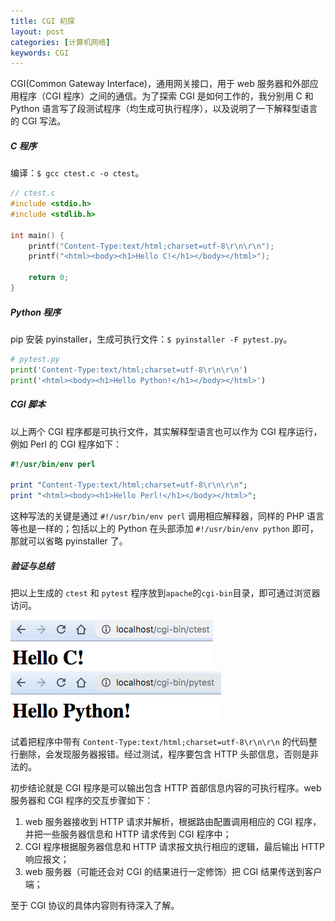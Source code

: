```yaml
---
title: CGI 初探
layout: post
categories: [计算机网络]
keywords: CGI
---
```


CGI(Common Gateway Interface)，通用网关接口，用于 web 服务器和外部应用程序（CGI 程序）之间的通信。为了探索 CGI 是如何工作的，我分别用 C 和 Python 
语言写了段测试程序（均生成可执行程序），以及说明了一下解释型语言的 CGI 写法。

##### C 程序

编译：`$ gcc ctest.c -o ctest`。

```c
// ctest.c
#include <stdio.h>
#include <stdlib.h>

int main() {
    printf("Content-Type:text/html;charset=utf-8\r\n\r\n");
    printf("<html><body><h1>Hello C!</h1></body></html>");
    
    return 0;
}
```

##### Python 程序

pip 安装 pyinstaller，生成可执行文件：`$ pyinstaller -F pytest.py`。

```python
# pytest.py
print('Content-Type:text/html;charset=utf-8\r\n\r\n')
print('<html><body><h1>Hello Python!</h1></body></html>')
```

##### CGI 脚本

以上两个 CGI 程序都是可执行文件，其实解释型语言也可以作为 CGI 程序运行，例如 Perl 的 CGI 程序如下：

```perl
#!/usr/bin/env perl

print "Content-Type:text/html;charset=utf-8\r\n\r\n";
print "<html><body><h1>Hello Perl!</h1></body></html>";
```

这种写法的关键是通过 `#!/usr/bin/env perl` 调用相应解释器，同样的 PHP 语言等也是一样的；包括以上的 Python 在头部添加 `#!/usr/bin/env python` 即可，那就可以省略 pyinstaller 了。

##### 验证与总结

把以上生成的 `ctest` 和 `pytest` 程序放到`apache`的`cgi-bin`目录，即可通过浏览器访问。

![ctest](/assets/images/20190802/WX20190802-171644.png)
![pytest](/assets/images/20190802/WX20190802-171607.png)

试着把程序中带有 `Content-Type:text/html;charset=utf-8\r\n\r\n` 的代码整行删除，会发现服务器报错。经过测试，程序要包含 HTTP 头部信息，否则是非法的。

初步结论就是 CGI 程序是可以输出包含 HTTP 首部信息内容的可执行程序。web 服务器和 CGI 程序的交互步骤如下：

1.  web 服务器接收到 HTTP 请求并解析，根据路由配置调用相应的 CGI 程序，并把一些服务器信息和 HTTP 请求传到 CGI 程序中；
2.  CGI 程序根据服务器信息和 HTTP 请求报文执行相应的逻辑，最后输出 HTTP 响应报文；
3.  web 服务器（可能还会对 CGI 的结果进行一定修饰）把 CGI 结果传送到客户端；

至于 CGI 协议的具体内容则有待深入了解。